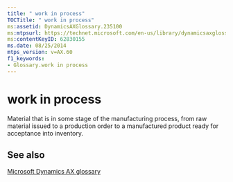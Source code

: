 ```yaml
---
title: " work in process"
TOCTitle: " work in process"
ms:assetid: DynamicsAXGlossary.235100
ms:mtpsurl: https://technet.microsoft.com/en-us/library/dynamicsaxglossary.235100(v=AX.60)
ms:contentKeyID: 62830155
ms.date: 08/25/2014
mtps_version: v=AX.60
f1_keywords:
- Glossary.work in process
---
```


# work in process

Material that is in some stage of the manufacturing process, from raw material issued to a production order to a manufactured product ready for acceptance into inventory.

## See also

[Microsoft Dynamics AX glossary](glossary/microsoft-dynamics-ax-glossary.md)

  



